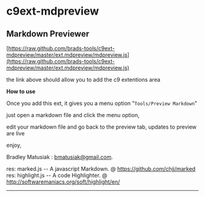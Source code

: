 c9ext-mdpreview
===============

Markdown Previewer
------------------

[https://raw.github.com/brads-tools/c9ext-mdpreview/master/ext.mdpreview/mdpreview.js](https://raw.github.com/brads-tools/c9ext-mdpreview/master/ext.mdpreview/mdpreview.js)

the link above should allow you to add the c9 extentions area

**How to use**

Once you add this ext, it gives you a menu option "`Tools/Preview Markdown`"

just open a markdown file and click the menu option,

edit your markdown file and go back to the preview tab, updates to preview are live

enjoy, 

Bradley Matusiak : [bmatusiak@gmail.com][email].

res: marked.js -- A javascript Markdown. @ https://github.com/chjj/marked
res: highlight.js -- A code Highlighter. @ http://softwaremaniacs.org/soft/highlight/en/

--------------------

[email]: mailto:bmatusiak@gmail.com

